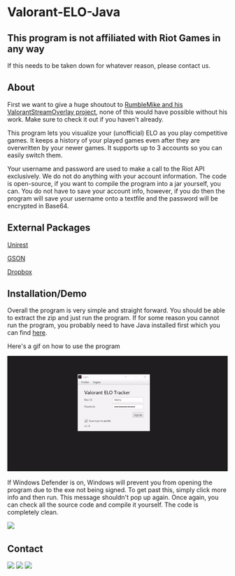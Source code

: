 # Valorant-ELO-Java

## This program is not affiliated with Riot Games in any way
If this needs to be taken down for whatever reason, please contact us. 

## About
First we want to give a huge shoutout to [RumbleMike and his ValorantStreamOverlay project](https://github.com/RumbleMike/ValorantStreamOverlay), none of this would have possible without his work. Make sure to check it out if you haven't already. 

This program lets you visualize your (unofficial) ELO as you play competitive games. It keeps a history of your played games even after they are overwritten by your newer games. It supports up to 3 accounts so you can easily switch them.

Your username and password are used to make a call to the Riot API exclusively. We do not do anything with your account information. The code is open-source, if you want to compile the program into a jar yourself, you can. You do not have to save your account info, however, if you do then the program will save your username onto a textfile and the password will be encrypted in Base64.

## External Packages
[Unirest](https://kong.github.io/unirest-java/)

[GSON](https://github.com/google/gson)

[Dropbox](https://github.com/dropbox/dropbox-sdk-java)

## Installation/Demo
Overall the program is very simple and straight forward. You should be able to extract the zip and just run the program. If for some reason you cannot run the program, you probably need to have Java installed first which you can find [here](https://www.java.com/en/download/).

Here's a gif on how to use the program

![](demo.gif)

If Windows Defender is on, Windows will prevent you from opening the program due to the exe not being signed. To get past this, simply click more info and then run. This message shouldn't pop up again. Once again, you can check all the source code and compile it yourself. The code is completely clean.

<img src="https://i.imgur.com/tKt72qu.png" width="400">

## Contact
<p>
  <a href="https://twitter.com/FarFar0204"><img src="https://img.shields.io/badge/Twitter-@FarFar0204-1da1f2.svg?logo=twitter?style=for-the-badge&logo=appveyor"></a>
  <a><img src ="https://img.shields.io/badge/Discord-fofsfofs%238306-blueviolet?logo=discord"></a>
    <a><img src ="https://img.shields.io/badge/Discord-Torkoal64%233969-blueviolet?logo=discord"></a>
</p>

